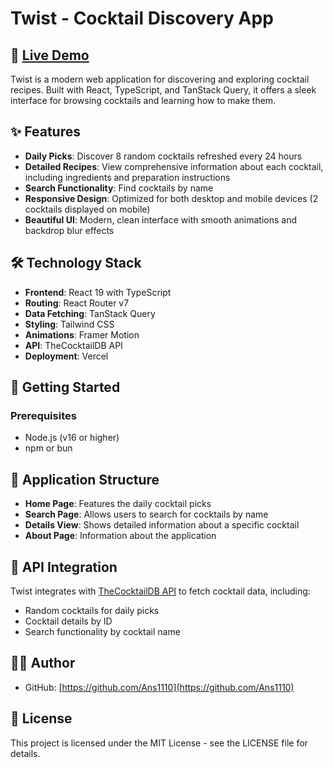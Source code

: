 # Twist - Cocktail Discovery App

## 🍹 [Live Demo](https://twist-gamma.vercel.app/)

Twist is a modern web application for discovering and exploring cocktail recipes. Built with React, TypeScript, and TanStack Query, it offers a sleek interface for browsing cocktails and learning how to make them.

## ✨ Features

- **Daily Picks**: Discover 8 random cocktails refreshed every 24 hours
- **Detailed Recipes**: View comprehensive information about each cocktail, including ingredients and preparation instructions
- **Search Functionality**: Find cocktails by name
- **Responsive Design**: Optimized for both desktop and mobile devices (2 cocktails displayed on mobile)
- **Beautiful UI**: Modern, clean interface with smooth animations and backdrop blur effects

## 🛠️ Technology Stack

- **Frontend**: React 19 with TypeScript
- **Routing**: React Router v7
- **Data Fetching**: TanStack Query
- **Styling**: Tailwind CSS
- **Animations**: Framer Motion
- **API**: TheCocktailDB API
- **Deployment**: Vercel

## 🚀 Getting Started

### Prerequisites

- Node.js (v16 or higher)
- npm or bun


## 📱 Application Structure

- **Home Page**: Features the daily cocktail picks
- **Search Page**: Allows users to search for cocktails by name
- **Details View**: Shows detailed information about a specific cocktail
- **About Page**: Information about the application

## 🔄 API Integration

Twist integrates with [TheCocktailDB API](https://www.thecocktaildb.com/api.php) to fetch cocktail data, including:
- Random cocktails for daily picks
- Cocktail details by ID
- Search functionality by cocktail name


## 👨‍💻 Author

- GitHub: [https://github.com/Ans1110](https://github.com/Ans1110)

## 📄 License

This project is licensed under the MIT License - see the LICENSE file for details.